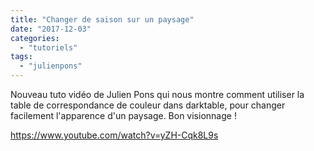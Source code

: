 ```yaml
---
title: "Changer de saison sur un paysage"
date: "2017-12-03"
categories: 
  - "tutoriels"
tags: 
  - "julienpons"
---
```


Nouveau tuto vidéo de Julien Pons qui nous montre comment utiliser la table de correspondance de couleur dans darktable, pour changer facilement l'apparence d'un paysage. Bon visionnage !

https://www.youtube.com/watch?v=yZH-Cqk8L9s
